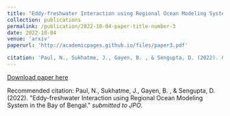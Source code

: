```yaml
---
title: "Eddy-freshwater Interaction using Regional Ocean Modeling System in the Bay of Bengal"
collection: publications
permalink: /publication/2022-10-04-paper-title-number-3
date: 2022-10-04
venue: 'arxiv'
paperurl: 'http://academicpages.github.io/files/paper3.pdf'

citation: 'Paul, N., Sukhatme, J., Gayen, B. , & Sengupta, D. (2022). &quot;Eddy-freshwater Interaction using Regional Ocean Modeling System in the Bay of Bengal.&quot; <i>submitted to JPO</i>.'
---
```


[Download paper here](http://academicpages.github.io/files/paper3.pdf)

Recommended citation:  Paul, N., Sukhatme, J., Gayen, B. , & Sengupta, D. (2022). "Eddy-freshwater Interaction using Regional Ocean Modeling System in the Bay of Bengal." <i>submitted to JPO</i>.
